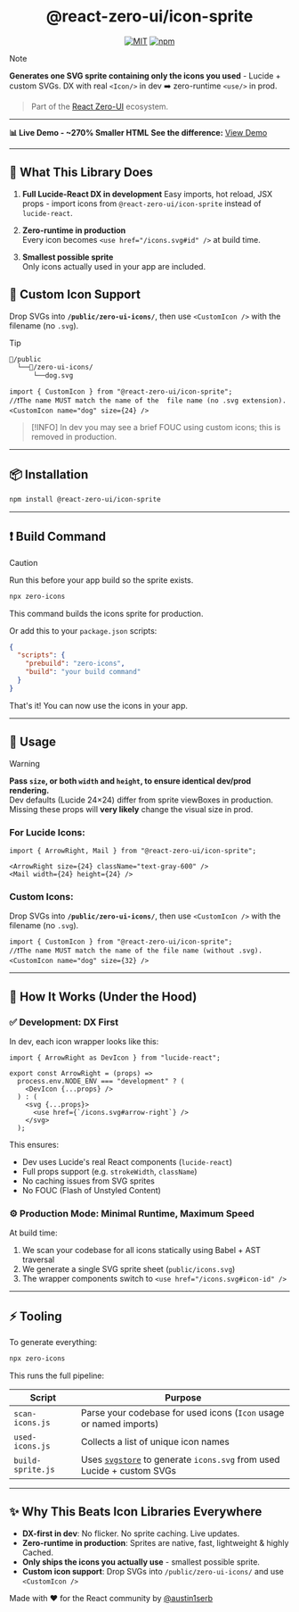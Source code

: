 <div align="center">
  
  # @react-zero-ui/icon-sprite

  [![MIT](https://img.shields.io/badge/License-MIT-green.svg)](https://github.com/react-zero-ui/icon-sprite/blob/main/LICENSE) [![npm](https://img.shields.io/npm/v/@react-zero-ui/icon-sprite.svg)](https://www.npmjs.com/package/@react-zero-ui/icon-sprite)

  
</div>

> [!NOTE]
> **Generates one SVG sprite containing only the icons you used** - Lucide + custom SVGs.
> DX with real `<Icon/>` in dev ➡️ zero-runtime `<use/>` in prod.

> Part of the [React Zero-UI](https://github.com/react-zero-ui) ecosystem.
 
---

**📊 Live Demo - ~270% Smaller HTML**
**See the difference:** [View Demo](https://zero-ui.dev/icon-sprite)



---


## 🧠 What This Library Does

1. **Full Lucide-React DX in development**
   Easy imports, hot reload, JSX props - import icons from `@react-zero-ui/icon-sprite` instead of `lucide-react`.

2. **Zero-runtime in production**  
   Every icon becomes `<use href="/icons.svg#id" />` at build time.

3. **Smallest possible sprite**  
   Only icons actually used in your app are included.

## 🙏 Custom Icon Support
Drop SVGs into **`/public/zero-ui-icons/`**, then use `<CustomIcon />` with the filename (no `.svg`).

> [!TIP]
>```txt
>📁/public
>   └──📁/zero-ui-icons/
>       └──dog.svg
> ```
> ```tsx
>import { CustomIcon } from "@react-zero-ui/icon-sprite";
>//❗The name MUST match the name of the  file name (no .svg extension).
><CustomIcon name="dog" size={24} />
>```

> [!INFO]
> In dev you may see a brief FOUC using custom icons; this is removed in production.

---

## 📦 Installation

```bash
npm install @react-zero-ui/icon-sprite
```

---

## ❗ Build Command
> [!CAUTION]
> Run this before your app build so the sprite exists.
>```bash
>npx zero-icons
>```

This command builds the icons sprite for production.

Or add this to your `package.json` scripts:
```json
{
  "scripts": {
    "prebuild": "zero-icons",
    "build": "your build command"
  }
}
```
That's it! You can now use the icons in your app.

---

## 🔨 Usage

> [!WARNING]
> **Pass `size`, or both `width` and `height`, to ensure identical dev/prod rendering.**  
> Dev defaults (Lucide 24×24) differ from sprite viewBoxes in production. Missing these props will **very likely** change the visual size in prod.

### For Lucide Icons:

```tsx
import { ArrowRight, Mail } from "@react-zero-ui/icon-sprite";

<ArrowRight size={24} className="text-gray-600" />
<Mail width={24} height={24} />
```

### Custom Icons:

Drop SVGs into **`/public/zero-ui-icons/`**, then use `<CustomIcon />` with the filename (no `.svg`).
```tsx
import { CustomIcon } from "@react-zero-ui/icon-sprite";
//❗The name MUST match the name of the file name (without .svg).
<CustomIcon name="dog" size={32} />
```

---

## 🧪 How It Works (Under the Hood)

### ✅ Development: DX First

In dev, each icon wrapper looks like this:

```tsx
import { ArrowRight as DevIcon } from "lucide-react";

export const ArrowRight = (props) =>
  process.env.NODE_ENV === "development" ? (
    <DevIcon {...props} />
  ) : (
    <svg {...props}>
      <use href={`/icons.svg#arrow-right`} />
    </svg>
  );
```

This ensures:

* Dev uses Lucide's real React components (`lucide-react`)
* Full props support (e.g. `strokeWidth`, `className`)
* No caching issues from SVG sprites
* No FOUC (Flash of Unstyled Content)

### ⚙️ Production Mode: Minimal Runtime, Maximum Speed

At build time:

1. We scan your codebase for all icons statically using Babel + AST traversal
2. We generate a single SVG sprite sheet (`public/icons.svg`)
3. The wrapper components switch to `<use href="/icons.svg#icon-id" />`

---

## ⚡️ Tooling

To generate everything:

```bash
npx zero-icons
```

This runs the full pipeline:

| Script | Purpose |
| --- | --- |
| `scan-icons.js`   | Parse your codebase for used icons (`Icon` usage or named imports) |
| `used-icons.js`   | Collects a list of unique icon names |
| `build-sprite.js` | Uses [`svgstore`](https://github.com/DIYgod/svgstore) to generate `icons.svg` from used Lucide + custom SVGs |


--- 

## ✨ Why This Beats Icon Libraries Everywhere

* **DX-first in dev**: No flicker. No sprite caching. Live updates.
* **Zero-runtime in production**: Sprites are native, fast, lightweight & highly Cached.
* **Only ships the icons you actually use** - smallest possible sprite.
* **Custom icon support**: Drop SVGs into `/public/zero-ui-icons/` and use `<CustomIcon />`


Made with ❤️ for the React community by [@austin1serb](https://github.com/austin1serb)

 
 <!-- 
 📂 icon-sprite/
├── 📂 node_modules
│   └── 📂 lucide-static
│   │   └── 📂 icons
│   │       └── *icon-name*.svg
├── 📂 dist
│   │── config.js
│   │── index.js
│   │── used-icons.js
│   │── utils.js
│   └── icons.svg
│── 📂 scripts
│   │── build-sprite.js
│   │── gen-dist.js
│   │── gen-wrappers.js
│   │── index.js
│   │── scan-icons.js
│   └── used-icons.js
│── 📂 src
│   │── 📂 icons
│   │   │── *IconName*.tsx
│   │── config.ts
│   └── utils.ts
│── README.md
│── package-lock.json
│── package.json
│── react-zero-ui-icon-sprite-0.1.3.tgz
└── tsconfig.json
 -->
